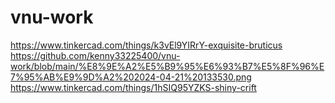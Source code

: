 # vnu-work
https://www.tinkercad.com/things/k3vEl9YIRrY-exquisite-bruticus
https://github.com/kenny33225400/vnu-work/blob/main/%E8%9E%A2%E5%B9%95%E6%93%B7%E5%8F%96%E7%95%AB%E9%9D%A2%202024-04-21%20133530.png
https://www.tinkercad.com/things/1hSIQ95YZKS-shiny-crift
